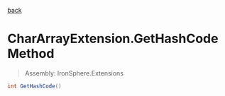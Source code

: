 ﻿

[back](/IronSphere.Extensions/types/CharArrayExtension)

# CharArrayExtension.GetHashCode Method

> Assembly: IronSphere.Extensions

```csharp
int GetHashCode()
```



 